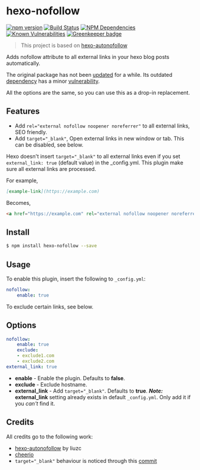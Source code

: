 # hexo-nofollow

[![npm version](https://badge.fury.io/js/hexo-nofollow.svg)](https://www.npmjs.com/package/hexo-nofollow)
[![Build Status](https://travis-ci.com/weyusi/hexo-nofollow.svg?branch=master)](https://travis-ci.com/weyusi/hexo-nofollow)
[![NPM Dependencies](https://david-dm.org/weyusi/hexo-nofollow.svg)](https://david-dm.org/weyusi/hexo-nofollow)
[![Known Vulnerabilities](https://snyk.io/test/npm/hexo-nofollow/badge.svg)](https://snyk.io/test/npm/hexo-nofollow) [![Greenkeeper badge](https://badges.greenkeeper.io/weyusi/hexo-nofollow.svg)](https://greenkeeper.io/)

> This project is based on [hexo-autonofollow](https://github.com/liuzc/hexo-autonofollow)

Adds nofollow attribute to all external links in your hexo blog posts automatically.

The original package has not been [updated](https://www.npmjs.com/package/hexo-autonofollow) for a while. Its outdated [dependency](https://www.npmjs.com/package/cheerio) has a minor [vulnerability](https://snyk.io/test/npm/hexo-autonofollow).

All the options are the same, so you can use this as a drop-in replacement.

## Features
* Add `rel="external nofollow noopener noreferrer"` to all external links, SEO friendly.
* Add `target="_blank"`, Open external links in new window or tab. This can be disabled, see below.

Hexo doesn't insert `target="_blank"` to all external links even if you set `external_link: true` (default value) in the _config.yml.
This plugin make sure all external links are processed.

For example,
```markdown
[example-link](https://example.com)
```
Becomes,
```html
<a href="https://example.com" rel="external nofollow noopener noreferrer" target="_blank">example-link</a>
```

## Install
``` bash
$ npm install hexo-nofollow --save
```

## Usage
To enable this plugin, insert the following to `_config.yml`:
``` yaml
nofollow:
	enable: true
```
To exclude certain links, see below.

## Options
```yaml
nofollow:
	enable: true
	exclude:
    - exclude1.com
    - exclude2.com
external_link: true
```

- **enable** - Enable the plugin. Defaults to **false**.
- **exclude** - Exclude hostname.
- **external_link** - Add `target="_blank"`. Defaults to **true**.
***Note:*** **external_link** setting already exists in default `_config.yml`. Only add it if you *can't* find it.

## Credits
All credits go to the following work:
- [hexo-autonofollow](https://github.com/weyusi/hexo-nofollow) by liuzc
- [cheerio](https://github.com/cheeriojs/cheerio)
- `target="_blank"` behaviour is noticed through this [commit](https://github.com/SukkaW/hexo-filter-nofollow/commit/6c5f49fb551237b42413c158b9294d58c4c8b221)
